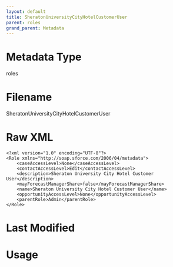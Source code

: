 ```yaml
---
layout: default
title: SheratonUniversityCityHotelCustomerUser
parent: roles
grand_parent: Metadata
---
```

# Metadata Type
roles


# Filename 
SheratonUniversityCityHotelCustomerUser


# Raw XML
```
<?xml version="1.0" encoding="UTF-8"?>
<Role xmlns="http://soap.sforce.com/2006/04/metadata">
    <caseAccessLevel>None</caseAccessLevel>
    <contactAccessLevel>Edit</contactAccessLevel>
    <description>Sheraton University City Hotel Customer User</description>
    <mayForecastManagerShare>false</mayForecastManagerShare>
    <name>Sheraton University City Hotel Customer User</name>
    <opportunityAccessLevel>None</opportunityAccessLevel>
    <parentRole>Admin</parentRole>
</Role>
```


# Last Modified


# Usage
